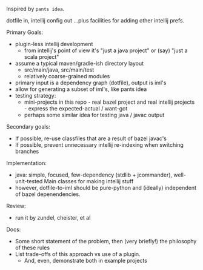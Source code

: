 Inspired by `pants idea`.

dotfile in, intellij config out
...plus facilities for adding other intellij prefs.

Primary Goals:
- plugin-less intellij development
  - from intellij's point of view it's "just a java project" or (say) "just a scala project"
- assume a typical maven/gradle-ish directory layout
  - src/main/java, src/main/test
  - relatively coarse-grained modules
- primary input is a dependency graph (dotfile), output is iml's
- allow for generating a subset of iml's, like pants idea
- testing strategy:
  - mini-projects in this repo - real bazel project and real intellij projects - express the expected-actual / want-got
  - perhaps some similar idea for testing java / javac output

Secondary goals:
- If possible, re-use classfiles that are a result of bazel javac's
- If possible, prevent unnecessary intellij re-indexing when switching branches

Implementation:
- java: simple, focused, few-dependency (stdlib + jcommander), well-unit-tested Main classes for making intellij stuff
- however, dotfile-to-iml should be pure-python and (ideally) independent of bazel depenendencies.

Review:
- run it by zundel, cheister, et al

Docs:
- Some short statement of the problem, then (very briefly!) the philosophy of these rules
- List trade-offs of this approach vs use of a plugin.
  - And, even, demonstrate both in example projects
